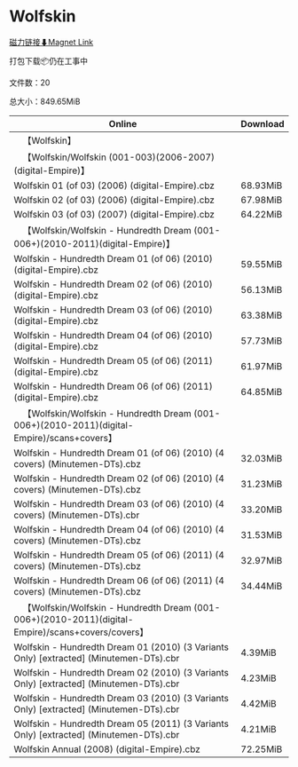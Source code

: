 # Wolfskin

[磁力链接⬇Magnet Link](magnet:?xt=urn:btih:5c8c82f7a43681172b526a206d3cbc27751aab5a&dn=Wolfskin)

打包下载📦仍在工事中

文件数：20

总大小：849.65MiB

Online | Download
--- | ---
&emsp;【Wolfskin】 | 
&emsp;【Wolfskin/Wolfskin (001-003)(2006-2007)(digital-Empire)】 | 
Wolfskin 01 (of 03) (2006) (digital-Empire).cbz | 68.93MiB
Wolfskin 02 (of 03) (2006) (digital-Empire).cbz | 67.98MiB
Wolfskin 03 (of 03) (2007) (digital-Empire).cbz | 64.22MiB
&emsp;【Wolfskin/Wolfskin - Hundredth Dream (001-006+)(2010-2011)(digital-Empire)】 | 
Wolfskin - Hundredth Dream 01 (of 06) (2010) (digital-Empire).cbz | 59.55MiB
Wolfskin - Hundredth Dream 02 (of 06) (2010) (digital-Empire).cbz | 56.13MiB
Wolfskin - Hundredth Dream 03 (of 06) (2010) (digital-Empire).cbz | 63.38MiB
Wolfskin - Hundredth Dream 04 (of 06) (2010) (digital-Empire).cbz | 57.73MiB
Wolfskin - Hundredth Dream 05 (of 06) (2011) (digital-Empire).cbz | 61.97MiB
Wolfskin - Hundredth Dream 06 (of 06) (2011) (digital-Empire).cbz | 64.85MiB
&emsp;【Wolfskin/Wolfskin - Hundredth Dream (001-006+)(2010-2011)(digital-Empire)/scans+covers】 | 
Wolfskin - Hundredth Dream 01 (of 06) (2010) (4 covers) (Minutemen-DTs).cbz | 32.03MiB
Wolfskin - Hundredth Dream 02 (of 06) (2010) (4 covers) (Minutemen-DTs).cbz | 31.23MiB
Wolfskin - Hundredth Dream 03 (of 06) (2010) (4 covers) (Minutemen-DTs).cbr | 33.20MiB
Wolfskin - Hundredth Dream 04 (of 06) (2010) (4 covers) (Minutemen-DTs).cbz | 31.53MiB
Wolfskin - Hundredth Dream 05 (of 06) (2011) (4 covers) (Minutemen-DTs).cbz | 32.97MiB
Wolfskin - Hundredth Dream 06 (of 06) (2011) (4 covers) (Minutemen-DTs).cbz | 34.44MiB
&emsp;【Wolfskin/Wolfskin - Hundredth Dream (001-006+)(2010-2011)(digital-Empire)/scans+covers/covers】 | 
Wolfskin - Hundredth Dream 01 (2010) (3 Variants Only) \[extracted\] (Minutemen-DTs).cbr | 4.39MiB
Wolfskin - Hundredth Dream 02 (2010) (3 Variants Only) \[extracted\] (Minutemen-DTs).cbr | 4.23MiB
Wolfskin - Hundredth Dream 03 (2010) (3 Variants Only) \[extracted\] (Minutemen-DTs).cbr | 4.42MiB
Wolfskin - Hundredth Dream 05 (2011) (3 Variants Only) \[extracted\] (Minutemen-DTs).cbr | 4.21MiB
Wolfskin Annual (2008) (digital-Empire).cbz | 72.25MiB